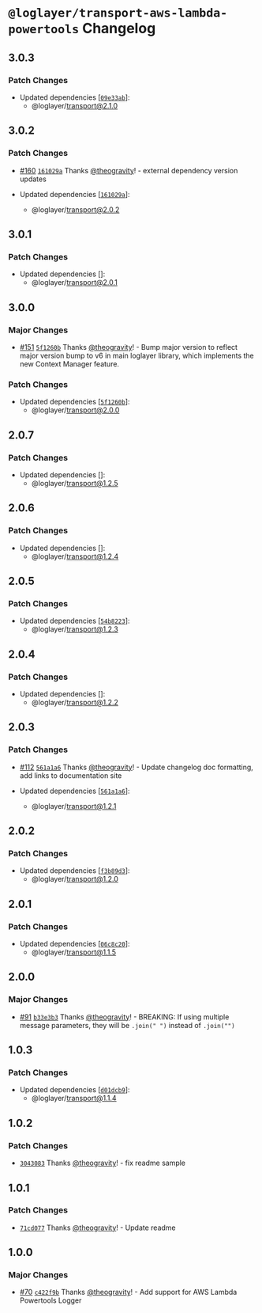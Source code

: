 # `@loglayer/transport-aws-lambda-powertools` Changelog

## 3.0.3

### Patch Changes

- Updated dependencies [[`09e33ab`](https://github.com/loglayer/loglayer/commit/09e33ab216e35502ec9692a5ed44878a26573b1b)]:
  - @loglayer/transport@2.1.0

## 3.0.2

### Patch Changes

- [#160](https://github.com/loglayer/loglayer/pull/160) [`161029a`](https://github.com/loglayer/loglayer/commit/161029ae9d89b600ab19bf15cbd500f5358f2403) Thanks [@theogravity](https://github.com/theogravity)! - external dependency version updates

- Updated dependencies [[`161029a`](https://github.com/loglayer/loglayer/commit/161029ae9d89b600ab19bf15cbd500f5358f2403)]:
  - @loglayer/transport@2.0.2

## 3.0.1

### Patch Changes

- Updated dependencies []:
  - @loglayer/transport@2.0.1

## 3.0.0

### Major Changes

- [#151](https://github.com/loglayer/loglayer/pull/151) [`5f1260b`](https://github.com/loglayer/loglayer/commit/5f1260b5b4609b2a20093f934a0a5cc1fced8d26) Thanks [@theogravity](https://github.com/theogravity)! - Bump major version to reflect major version bump to v6 in main loglayer library, which implements the new Context Manager feature.

### Patch Changes

- Updated dependencies [[`5f1260b`](https://github.com/loglayer/loglayer/commit/5f1260b5b4609b2a20093f934a0a5cc1fced8d26)]:
  - @loglayer/transport@2.0.0

## 2.0.7

### Patch Changes

- Updated dependencies []:
  - @loglayer/transport@1.2.5

## 2.0.6

### Patch Changes

- Updated dependencies []:
  - @loglayer/transport@1.2.4

## 2.0.5

### Patch Changes

- Updated dependencies [[`54b8223`](https://github.com/loglayer/loglayer/commit/54b822362f631891cff92d8279883eee994e66cb)]:
  - @loglayer/transport@1.2.3

## 2.0.4

### Patch Changes

- Updated dependencies []:
  - @loglayer/transport@1.2.2

## 2.0.3

### Patch Changes

- [#112](https://github.com/loglayer/loglayer/pull/112) [`561a1a6`](https://github.com/loglayer/loglayer/commit/561a1a64e0f386100bcf4a01fb6375df6e6e72d5) Thanks [@theogravity](https://github.com/theogravity)! - Update changelog doc formatting, add links to documentation site

- Updated dependencies [[`561a1a6`](https://github.com/loglayer/loglayer/commit/561a1a64e0f386100bcf4a01fb6375df6e6e72d5)]:
  - @loglayer/transport@1.2.1

## 2.0.2

### Patch Changes

- Updated dependencies [[`f3b89d3`](https://github.com/loglayer/loglayer/commit/f3b89d3c77da9fe4a4f981aca334145b735d9466)]:
  - @loglayer/transport@1.2.0

## 2.0.1

### Patch Changes

- Updated dependencies [[`06c8c20`](https://github.com/loglayer/loglayer/commit/06c8c207a569d6e7e6b66cc96abed8a7365bcfac)]:
  - @loglayer/transport@1.1.5

## 2.0.0

### Major Changes

- [#91](https://github.com/loglayer/loglayer/pull/91) [`b33e3b3`](https://github.com/loglayer/loglayer/commit/b33e3b3d3cd7e0469ed1763ae2ce6fdc6ecb43f2) Thanks [@theogravity](https://github.com/theogravity)! - BREAKING: If using multiple message parameters, they will be `.join(" ")` instead of `.join("")`

## 1.0.3

### Patch Changes

- Updated dependencies [[`d01dcb9`](https://github.com/loglayer/loglayer/commit/d01dcb91517ed1cb2b425799ab3432d36721bf46)]:
  - @loglayer/transport@1.1.4

## 1.0.2

### Patch Changes

- [`3043083`](https://github.com/loglayer/loglayer/commit/30430831de1463ce63d7100f8e41312b3dc830ab) Thanks [@theogravity](https://github.com/theogravity)! - fix readme sample

## 1.0.1

### Patch Changes

- [`71cd077`](https://github.com/loglayer/loglayer/commit/71cd07788b8cdfd4a465a1fa813c73b6d719bcab) Thanks [@theogravity](https://github.com/theogravity)! - Update readme

## 1.0.0

### Major Changes

- [#70](https://github.com/loglayer/loglayer/pull/70) [`c422f9b`](https://github.com/loglayer/loglayer/commit/c422f9bb3eca7c0fe330c6d9af1288b47c80f30b) Thanks [@theogravity](https://github.com/theogravity)! - Add support for AWS Lambda Powertools Logger
